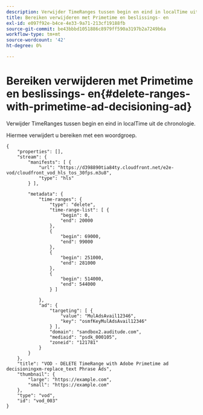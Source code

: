```yaml
---
description: Verwijder TimeRanges tussen begin en eind in localTime uit de chronologie.
title: Bereiken verwijderen met Primetime en beslissings- en
exl-id: e097f92e-b4ce-4e33-9a71-213cf19188fb
source-git-commit: be43bbbd1051886c8979ff590a3197b2a7249b6a
workflow-type: tm+mt
source-wordcount: '42'
ht-degree: 0%

---
```


# Bereiken verwijderen met Primetime en beslissings- en{#delete-ranges-with-primetime-ad-decisioning-ad}

Verwijder TimeRanges tussen begin en eind in localTime uit de chronologie.

Hiermee verwijdert u bereiken met een woordgroep.

```
{   
    "properties": [],
    "stream": {
        "manifests": [ {
            "url": "https://d398890tia84ty.cloudfront.net/e2e-vod/cloudfront_vod_hls_tos_30fps.m3u8",
            "type": "hls"
        } ],

        "metadata": {
            "time-ranges": {
                "type": "delete",
                "time-range-list": [ {
                    "begin": 0,
                    "end": 20000
                },
                {
                    "begin": 69000,
                    "end": 99000
                },
                {
                    "begin": 251000,
                    "end": 281000
                },
                {
                    "begin": 514000,
                    "end": 544000
                } ]

            },
            "ad": {
                "targeting": [ {
                    "value": "MulAdsAvail12346",
                    "key": "osmfKeyMulAdsAvail12346"
                } ],
                "domain": "sandbox2.auditude.com",
                "mediaid": "psdk_000105",
                "zoneid": "121781"
            }     
        }
    },   
    "title": "VOD - DELETE TimeRange with Adobe Primetime ad decisioningxm-replace_text Phrase Ads",
    "thumbnail": {
        "large": "https://example.com",
        "small": "https://example.com"
    },
    "type": "vod",
    "id": "vod_003"
}
```
